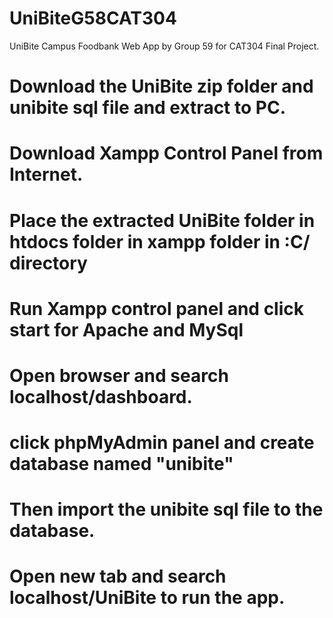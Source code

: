 # UniBiteG58CAT304
UniBite Campus Foodbank Web App by Group 59 for CAT304 Final Project.
# Download the UniBite zip folder and unibite sql file and extract to PC.
# Download Xampp Control Panel from Internet.
# Place the extracted UniBite folder in htdocs folder in xampp folder in :C/ directory
# Run Xampp control panel and click start for Apache and MySql
# Open browser and search localhost/dashboard.
# click phpMyAdmin panel and create database named "unibite"
# Then import the unibite sql file to the database.
# Open new tab and search localhost/UniBite to run the app.
